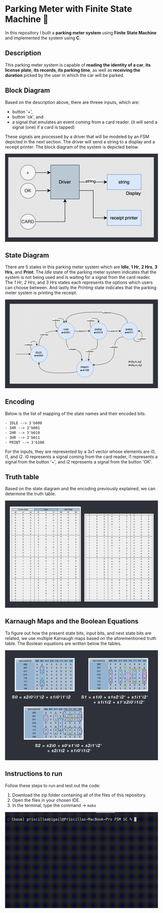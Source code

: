 # Parking Meter with Finite State Machine  🚙

In this repository I built a <b>parking meter system</b> using <b>Finite State Machine</b> and implemented the system using <b>C</b>. 

## Description

This parking meter system is capable of<b> reading the identity of a car</b>,<b> its license plate</b>, <b>its records</b>,<b> its parking time</b>, as well as<b> receiving the duration</b> picked by the user in which the car will be parked. 

## Block Diagram

Based on the description above, there are threee inputs, which are:

- button '+',
- button 'ok', and
- a signal that emulates an event coming from a card reader. (it will send a signal (one) if a card is tapped)

These signals are processed by a driver that will be modeled by an FSM depicted in the next section. 
The driver will send a string to a display and a receipt printer. 
The block diagram of the system is depicted below.

![](./images/block.png)

## State Diagram

There are 5 states in this parking meter system which are <b>Idle</b>, <b>1 Hr</b>, <b> 2 Hrs</b>, <b>3 Hrs</b>, and <b>Print</b>. The <i>Idle</i> state of the parking meter system indicates that the system is not being used and is waiting for a signal from the card reader. The <i>1 Hr</i>, <i>2 Hrs</i>, and <i>3 Hrs</i> states each represents the options which users can choose between. And lastly the <i>Printing</i> state indicates that the parking meter system is printing the receipt.

![](./images/state.png)

## Encoding

Below is the list of mapping of the state names and their encoded bits.

```
- IDLE --> 3'b000
- 1HR --> 3'b001
- 2HR --> 3'b010
- 3HR --> 3'b011
- PRINT --> 3'b100
```

For the inputs, they are represented by a 3x1 vector whose elements are i0, i1, and i2. i0 represents a signal coming from the card reader, i1 represents a signal from the button '+', and i2 represents a signal from the button 'OK'.


## Truth table

Based on the state diagram and the encoding previously explained, we can determine the truth table.

![](./images/truth.png)

## Karnaugh Maps and the Boolean Equations

To figure out how the present state bits, input bits, and next state bits are related, we use multiple Karnaugh maps based on the aforementioned truth table. The Boolean equations are written below the tables.

![](./images/kmapp.png)



## Instructions to run

Follow these steps to run and test out the code:

1. Download the zip folder containing all of the files of this repository.
2. Open the files in your chosen IDE.
3. In the terminal, type the command -> ``` make ```

![](./images/viz.gif)
